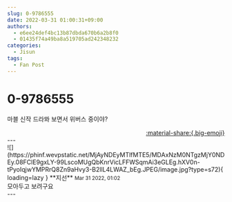```yaml
---
slug: 0-9786555
date: 2022-03-31 01:00:31+09:00
authors:
  - e6ee24def4bc13b87dbda670b6a2b8f0
  - 01435f74a49ba8a519705ad242348232
categories:
  - Jisun
tags:
  - Fan Post
---
```


# 0-9786555

<div class="post-container" markdown="1">
<div class="content-container md-sidebar__scrollwrap" markdown="1">

마블 신작 드라뫄 보면서 위버스 중이야?

</div>
</div>

<div style="text-align: right;" markdown="1">
<a href="https://weverse.io/fromis9/fanpost/0-9786555" style="text-align: right;">:material-share:{.big-emoji}</a>
</div>
---

<div class="comments-container md-sidebar__scrollwrap" markdown="1">
<div class="comment" markdown="1">
<div class='id-container' markdown="1">
![](https://phinf.wevpstatic.net/MjAyNDEyMTlfMTE5/MDAxNzM0NTgzMjY0NDEy.08FClE9gxLY-99LscoMUgQbKnrVicLFFWSqmAi3eGLEg.hXV0n-tPyoIqjwYMPRrQ8Zn9aHvy3-B2llL4LWAZ_bEg.JPEG/image.jpg?type=s72){ loading=lazy }
**<span class="artist">지선</span>** <small>Mar 31 2022, 01:02</small><br>
</div>
<div class='comment-body' markdown="1">
모아두고 보려구요
</div>
</div>
</div>
---
